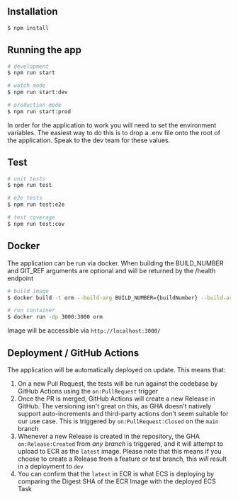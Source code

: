 ## Installation

```bash
$ npm install
```

## Running the app

```bash
# development
$ npm run start

# watch mode
$ npm run start:dev

# production mode
$ npm run start:prod
```
In order for the application to work you will need to set the environment variables. The easiest way to do this is to drop a .env file onto the root of the application. Speak to the dev team for these values.


## Test

```bash
# unit tests
$ npm run test

# e2e tests
$ npm run test:e2e

# test coverage
$ npm run test:cov
```

## Docker

The application can be run via docker. When building the BUILD_NUMBER and GIT_REF arguments are optional and will be returned by the /health endpoint
```bash
# build image
$ docker build -t orm --build-arg BUILD_NUMBER={buildNumber} --build-arg GIT_REF={gitref} .

# run container
$ docker run -dp 3000:3000 orm
```
Image will be accessible via `http://localhost:3000/`


## Deployment / GitHub Actions

The application will be automatically deployed on update. This means that:

1. On a new Pull Request, the tests will be run against the codebase by GitHub Actions using the `on:PullRequest` trigger
1. Once the PR is merged, GitHub Actions will create a new Release in GitHub. The versioning isn't great on this, as GHA doesn't natively support auto-increments and third-party actions don't seem suitable for our use case.  This is triggered by `on:PullRequest:Closed` on the `main` branch
1. Whenever a new Release is created in the repository, the GHA `on:Release:Created` from _any branch_ is triggered, and it will attempt to upload to ECR as the `latest` image. Please note that this means if you choose to create a Release from a feature or test branch, this _will_ result in a deployment to `dev`
1. You can confirm that the `latest` in ECR is what ECS is deploying by comparing the Digest SHA of the ECR Image with the deployed ECS Task
